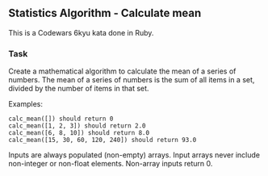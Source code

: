 ## Statistics Algorithm - Calculate mean

This is a Codewars 6kyu kata done in Ruby.

### Task

Create a mathematical algorithm to calculate the mean of a series of numbers. The mean of a series of numbers is the sum of all items in a set, divided by the number of items in that set.

Examples:
```
calc_mean([]) should return 0
calc_mean([1, 2, 3]) should return 2.0
calc_mean([6, 8, 10]) should return 8.0
calc_mean([15, 30, 60, 120, 240]) should return 93.0
```

Inputs are always populated (non-empty) arrays. Input arrays never include non-integer or non-float elements. Non-array inputs return 0.

